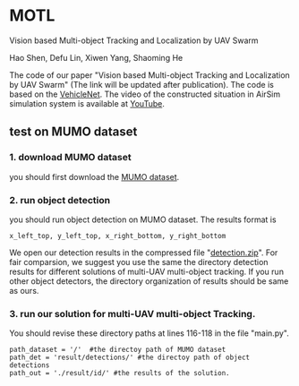 # MOTL
Vision based Multi-object Tracking and Localization by UAV Swarm

Hao Shen, Defu Lin, Xiwen Yang, Shaoming He 

The  code of our paper "Vision based Multi-object Tracking and Localization by UAV Swarm" (The link will be updated after publication).   The code is based on the [VehicleNet](https://github.com/michuanhaohao/AICITY2021_Track2_DMT).
The video of the constructed situation in AirSim simulation system  is available at [YouTube](https://youtu.be/erCiENAOEaM).

## test on MUMO dataset
### 1. download MUMO dataset
you should first download the [MUMO dataset](https://github.com/bitshenwenxiao/MUMO).
### 2. run object detection
you should run object detection on MUMO dataset. The results format is 

    x_left_top, y_left_top, x_right_bottom, y_right_bottom
We open our detection results in the compressed file "[detection.zip](https://drive.google.com/file/d/1PDd3DV9dstR08AyvOcSmbsy3nFcz62FH/view?usp=share_link)". For fair comparsion, we suggest you use the same the directory detection results for different solutions of multi-UAV multi-object tracking.  If you run other object detectors, the directory organization of results should be same as ours.
### 3. run our solution for multi-UAV multi-object Tracking.
You should revise these directory paths at lines 116-118 in the file "main.py".

    path_dataset = '/'  #the directoy path of MUMO dataset
    path_det = 'result/detections/' #the directoy path of object detections
    path_out = './result/id/' #the results of the solution.
